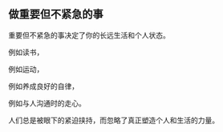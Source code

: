 ## 做重要但不紧急的事

重要但不紧急的事决定了你的长远生活和个人状态。

例如读书，

例如运动，

例如养成良好的自律，

例如与人沟通时的走心。

人们总是被眼下的紧迫挟持，而忽略了真正塑造个人和生活的力量。

